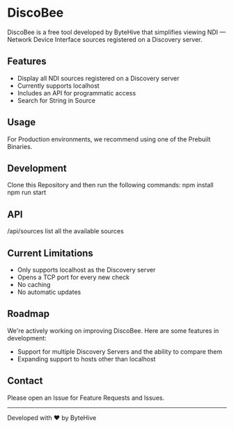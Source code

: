 # DiscoBee

DiscoBee is a free tool developed by ByteHive that simplifies viewing NDI — Network Device Interface  sources registered on a Discovery server.

## Features

- Display all NDI sources registered on a Discovery server
- Currently supports localhost
- Includes an API for programmatic access
- Search for String in Source
## Usage

For Production environments, we recommend using one of the Prebuilt Binaries.


## Development
Clone this Repository and then run the following commands:
 npm install 
 npm run start


## API

/api/sources 
list all the available sources
## Current Limitations

- Only supports localhost as the Discovery server
- Opens a TCP port for every new check 
- No caching 
- No automatic updates

## Roadmap

We're actively working on improving DiscoBee. Here are some features in development:

- Support for multiple Discovery Servers and the ability to compare them
- Expanding support to hosts other than localhost



## Contact

Please open an Issue for Feature Requests and Issues. 

---

Developed with ❤️ by ByteHive
